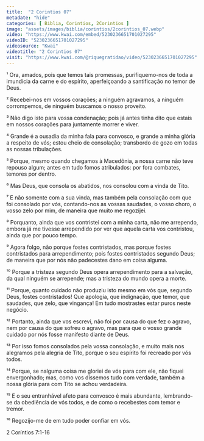 ```yaml
---
title:  "2 Corintios 07"
metadate: "hide"
categories: [ Biblia, Corintios, 2Corintios ]
image: "assets/images/biblia/corintios/2corintios_07.webp"
video: "https://www.kwai.com/embed/5230236651701027295"
videoID: "5230236651701027295"
videosource: "Kwai"
videotitle: "2 Corintios 07"
visit: "https://www.kwai.com/@riquegratidao/video/5230236651701027295"
---
```





¹ Ora, amados, pois que temos tais promessas, purifiquemo-nos de toda a imundícia da carne e do espírito, aperfeiçoando a santificação no temor de Deus.

² Recebei-nos em vossos corações; a ninguém agravamos, a ninguém corrompemos, de ninguém buscamos o nosso proveito.

³ Não digo isto para vossa condenação; pois já antes tinha dito que estais em nossos corações para juntamente morrer e viver.

⁴ Grande é a ousadia da minha fala para convosco, e grande a minha glória a respeito de vós; estou cheio de consolação; transbordo de gozo em todas as nossas tribulações.

⁵ Porque, mesmo quando chegamos à Macedônia, a nossa carne não teve repouso algum; antes em tudo fomos atribulados: por fora combates, temores por dentro.

⁶ Mas Deus, que consola os abatidos, nos consolou com a vinda de Tito.

⁷ E não somente com a sua vinda, mas também pela consolação com que foi consolado por vós, contando-nos as vossas saudades, o vosso choro, o vosso zelo por mim, de maneira que muito me regozijei.

⁸ Porquanto, ainda que vos contristei com a minha carta, não me arrependo, embora já me tivesse arrependido por ver que aquela carta vos contristou, ainda que por pouco tempo.

⁹ Agora folgo, não porque fostes contristados, mas porque fostes contristados para arrependimento; pois fostes contristados segundo Deus; de maneira que por nós não padecestes dano em coisa alguma.

¹⁰ Porque a tristeza segundo Deus opera arrependimento para a salvação, da qual ninguém se arrepende; mas a tristeza do mundo opera a morte.

¹¹ Porque, quanto cuidado não produziu isto mesmo em vós que, segundo Deus, fostes contristados! Que apologia, que indignação, que temor, que saudades, que zelo, que vingança! Em tudo mostrastes estar puros neste negócio.

¹² Portanto, ainda que vos escrevi, não foi por causa do que fez o agravo, nem por causa do que sofreu o agravo, mas para que o vosso grande cuidado por nós fosse manifesto diante de Deus.

¹³ Por isso fomos consolados pela vossa consolação, e muito mais nos alegramos pela alegria de Tito, porque o seu espírito foi recreado por vós todos.

¹⁴ Porque, se nalguma coisa me gloriei de vós para com ele, não fiquei envergonhado; mas, como vos dissemos tudo com verdade, também a nossa glória para com Tito se achou verdadeira.

¹⁵ E o seu entranhável afeto para convosco é mais abundante, lembrando-se da obediência de vós todos, e de como o recebestes com temor e tremor.

¹⁶ Regozijo-me de em tudo poder confiar em vós. 




2 Coríntios 7:1-16

